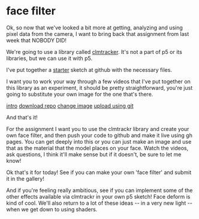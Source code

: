 # face filter

Ok, so now that we've looked a bit more at getting, analyzing and using pixel data from the camera, I want to bring back that assignment from last week that NOBODY DID!

We're going to use a library called [clmtracker](https://github.com/auduno/clmtrackr). It's not a part of p5 or its libraries, but we can use it with p5.

I've put together a [starter](https://github.com/socalledsound/clmtrackr-mask) sketch at github with the necessary files.

I want you to work your way through a few videos that I've put together on this library as an experiment, it should be pretty straightforward, you're just going to substitute your own image for the one that's there.

[intro](https://youtu.be/h5Gt-LL8VGY)
[download repo](https://youtu.be/b4oqkqVedms)
[change image](https://youtu.be/T2E0YdYzjhc)
[upload using git](https://youtu.be/6L6oZLe1T1U)

And that's it!

For the assignment I want you to use the clmtrackr library and create your own face filter, and then push your code to github and make it live using gh pages. You can get deeply into this or you can just make an image and use that as the material that the model places on your face. Watch the videos, ask questions, I think it'll make sense but if it doesn't, be sure to let me know!

Ok that's it for today! See if you can make your own 'face filter' and submit it in the gallery!

And if you're feeling really ambitious, see if you can implement some of the other effects available via clmtrackr in your own p5 sketch! Face deform is kind of cool. We'll also return to a lot of these ideas -- in a very new light -- when we get down to using shaders.
